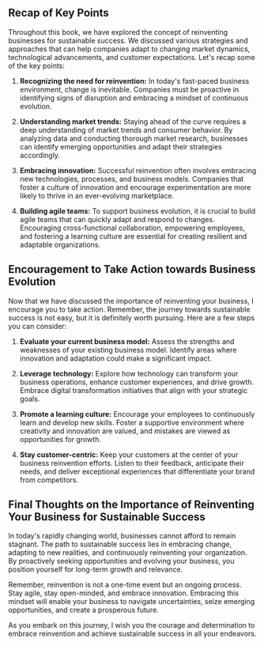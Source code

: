 
Recap of Key Points
-------------------

Throughout this book, we have explored the concept of reinventing businesses for sustainable success. We discussed various strategies and approaches that can help companies adapt to changing market dynamics, technological advancements, and customer expectations. Let's recap some of the key points:

1. **Recognizing the need for reinvention:** In today's fast-paced business environment, change is inevitable. Companies must be proactive in identifying signs of disruption and embracing a mindset of continuous evolution.

2. **Understanding market trends:** Staying ahead of the curve requires a deep understanding of market trends and consumer behavior. By analyzing data and conducting thorough market research, businesses can identify emerging opportunities and adapt their strategies accordingly.

3. **Embracing innovation:** Successful reinvention often involves embracing new technologies, processes, and business models. Companies that foster a culture of innovation and encourage experimentation are more likely to thrive in an ever-evolving marketplace.

4. **Building agile teams:** To support business evolution, it is crucial to build agile teams that can quickly adapt and respond to changes. Encouraging cross-functional collaboration, empowering employees, and fostering a learning culture are essential for creating resilient and adaptable organizations.

Encouragement to Take Action towards Business Evolution
-------------------------------------------------------

Now that we have discussed the importance of reinventing your business, I encourage you to take action. Remember, the journey towards sustainable success is not easy, but it is definitely worth pursuing. Here are a few steps you can consider:

1. **Evaluate your current business model:** Assess the strengths and weaknesses of your existing business model. Identify areas where innovation and adaptation could make a significant impact.

2. **Leverage technology:** Explore how technology can transform your business operations, enhance customer experiences, and drive growth. Embrace digital transformation initiatives that align with your strategic goals.

3. **Promote a learning culture:** Encourage your employees to continuously learn and develop new skills. Foster a supportive environment where creativity and innovation are valued, and mistakes are viewed as opportunities for growth.

4. **Stay customer-centric:** Keep your customers at the center of your business reinvention efforts. Listen to their feedback, anticipate their needs, and deliver exceptional experiences that differentiate your brand from competitors.

Final Thoughts on the Importance of Reinventing Your Business for Sustainable Success
-------------------------------------------------------------------------------------

In today's rapidly changing world, businesses cannot afford to remain stagnant. The path to sustainable success lies in embracing change, adapting to new realities, and continuously reinventing your organization. By proactively seeking opportunities and evolving your business, you position yourself for long-term growth and relevance.

Remember, reinvention is not a one-time event but an ongoing process. Stay agile, stay open-minded, and embrace innovation. Embracing this mindset will enable your business to navigate uncertainties, seize emerging opportunities, and create a prosperous future.

As you embark on this journey, I wish you the courage and determination to embrace reinvention and achieve sustainable success in all your endeavors.
